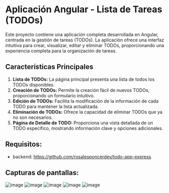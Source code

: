# Aplicación Angular - Lista de Tareas (TODOs)

Este proyecto contiene una aplicación completa desarrollada en Angular, centrada en la gestión de tareas (TODOs). La aplicación ofrece una interfaz intuitiva para crear, visualizar, editar y eliminar TODOs, proporcionando una experiencia completa para la organización de tareas.

##  Características Principales
1. **Lista de TODOs:**
  La página principal presenta una lista de todos los TODOs disponibles.
2. **Creación de TODOs:**
  Permite la creación fácil de nuevos TODOs, proporcionando un formulario intuitivo.
3. **Edición de TODOs:**
  Facilita la modificación de la información de cada TODO para mantener la lista actualizada.
4. **Eliminación de TODOs:**
  Ofrece la capacidad de eliminar TODOs que ya no son necesarios.
5. **Página de Detalle de TODO:**
  Proporciona una vista detallada de un TODO específico, mostrando información clave y opciones adicionales.

##  Requisitos:
- backend: https://github.com/rosalesponcerdev/todo-app-express

##  Capturas de pantallas:
![image](https://github.com/rosalesponcerdev/todo-app-angular/assets/44475922/5cce5f8f-88d9-4e73-8622-f71c213a851c)
![image](https://github.com/rosalesponcerdev/todo-app-angular/assets/44475922/1ad02f7a-2cc5-4cf2-b1d4-7c7fc94e46e4)
![image](https://github.com/rosalesponcerdev/todo-app-angular/assets/44475922/1858c838-9d0c-4004-8c46-2ce256c1dbd1)
![image](https://github.com/rosalesponcerdev/todo-app-angular/assets/44475922/b8e81888-6eba-4c67-bb53-80d024eab498)
![image](https://github.com/rosalesponcerdev/todo-app-angular/assets/44475922/dd6741eb-ceac-46f8-a65b-e16d795409b4)
